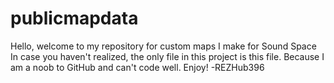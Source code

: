 # publicmapdata
Hello, welcome to my repository for custom maps I make for Sound Space
In case you haven't realized, the only file in this project is this file. Because I am a noob to GitHub and can't code well.
Enjoy! -REZHub396
